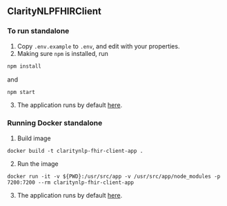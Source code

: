 ## ClarityNLPFHIRClient

### To run standalone
1. Copy `.env.example` to `.env`, and edit with your properties.
2. Making sure `npm` is installed, run
```javascript
npm install
```
and 
```javascript
npm start
```
3. The application runs by default [here](http://localhost:7200).

### Running Docker standalone
1. Build image
```
docker build -t claritynlp-fhir-client-app .
```
2. Run the image
```
docker run -it -v ${PWD}:/usr/src/app -v /usr/src/app/node_modules -p 7200:7200 --rm claritynlp-fhir-client-app
```
3. The application runs by default [here](http://localhost:7200).

